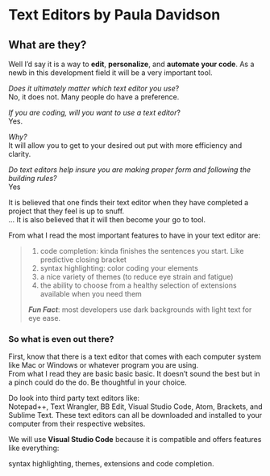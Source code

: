 # Text Editors by Paula Davidson



## What are they?

Well I’d say it is a way to **edit**, **personalize**, and **automate your code**. As a newb in this development field it will be a very important tool. 

*Does it ultimately matter which text editor you use*?  
No, it does not. Many people do have a preference.

*If you are coding, will you want to use a text editor*?  
Yes. 

*Why?*  
It will allow you to get to your desired out put with more efficiency and clarity.


*Do text editors help insure you are making proper form and following the building rules?*    
Yes

It is believed that one finds their text editor when they have completed a project  that they feel is up to snuff.   
...
It is also believed that it will then become your go to tool. 

From what I read the most important features to have in your text editor  are:

>  1. code completion: kinda finishes the sentences you start. Like predictive closing bracket 
>  2. syntax highlighting: color coding your elements 
>  3. a nice variety of themes (to reduce eye strain and fatigue)
>  4. the ability to choose from a healthy selection of extensions available when you need them 
>   
>   ***Fun Fact***: most developers use dark backgrounds with light text for eye ease. 


### **So what is even out there?**

First, know that there is a text editor that comes with each computer system like Mac or Windows or whatever program you are using.  
From what I read they are basic basic basic. It doesn’t sound the best but in a pinch could do the do. Be thoughtful in your choice. 

Do look into third party text editors like:    
Notepad++, Text Wrangler, BB Edit, Visual Studio Code, Atom, Brackets, and Sublime Text.
These text editors can all be downloaded and installed to your computer from their respective websites.

We will use **Visual Studio Code** because it is compatible and offers features like everything:

syntax highlighting, themes, extensions and code completion.

